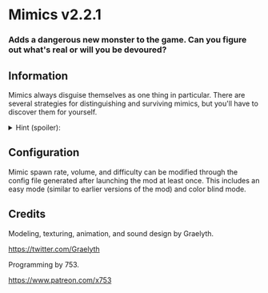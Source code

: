 # Mimics v2.2.1
### Adds a dangerous new monster to the game. Can you figure out what's real or will you be devoured?

## Information
Mimics always disguise themselves as one thing in particular. There are several strategies for distinguishing and surviving mimics, but you'll have to discover them for yourself.
<details>
  <summary>Hint (spoiler):</summary>
Try using different equipment!
</details>

## Configuration
Mimic spawn rate, volume, and difficulty can be modified through the config file generated after launching the mod at least once. This includes an easy mode (similar to earlier versions of the mod) and color blind mode.

## Credits
Modeling, texturing, animation, and sound design by Graelyth.

https://twitter.com/Graelyth

Programming by 753.

https://www.patreon.com/x753